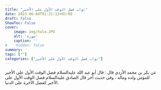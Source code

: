 ```yaml
---
title: "ثواب فضل الوقت الأول على الأخير"
date: 2023-06-04T01:21:13+03:00
draft: false
ShowToc: False
cover:
    image: img/hala.JPG
    alt: 'صورة'
    caption: ''
#    hidden: false
summary: 
tags: [""]
categories: ["ثواب فضل الوقت الأول على الأخير"]
---
```

عن بكر بن محمد الأزدي قال : قال
أبو عبد الله عليه‌السلام فضل الوقت الأول على الأخير للمؤمن ولده وماله ، وفي
حديث آخر قال الصادق عليه‌السلام فضل الوقت الأول على الأخير كفضل الآخرة
على الدنيا.


